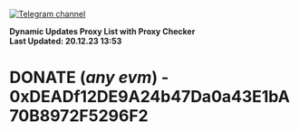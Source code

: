 [![Telegram channel](https://img.shields.io/endpoint?url=https://runkit.io/damiankrawczyk/telegram-badge/branches/master?url=https://t.me/n4z4v0d)](https://t.me/n4z4v0d) 

**Dynamic Updates Proxy List with Proxy Checker**  
**Last Updated: 20.12.23 13:53**

# DONATE (_any evm_) - 0xDEADf12DE9A24b47Da0a43E1bA70B8972F5296F2
